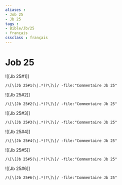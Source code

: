 ```yaml
---
aliases : 
- Job 25
- Jb 25
tags : 
- Bible/Jb/25
- français
cssclass : français
---
```


# Job 25

![[Jb 25#1]]

```query
/\[\[Jb 25#1(\|.*)?\]\]/ -file:"Commentaire Jb 25"
```

![[Jb 25#2]]

```query
/\[\[Jb 25#2(\|.*)?\]\]/ -file:"Commentaire Jb 25"
```

![[Jb 25#3]]

```query
/\[\[Jb 25#3(\|.*)?\]\]/ -file:"Commentaire Jb 25"
```

![[Jb 25#4]]

```query
/\[\[Jb 25#4(\|.*)?\]\]/ -file:"Commentaire Jb 25"
```

![[Jb 25#5]]

```query
/\[\[Jb 25#5(\|.*)?\]\]/ -file:"Commentaire Jb 25"
```

![[Jb 25#6]]

```query
/\[\[Jb 25#6(\|.*)?\]\]/ -file:"Commentaire Jb 25"
```

